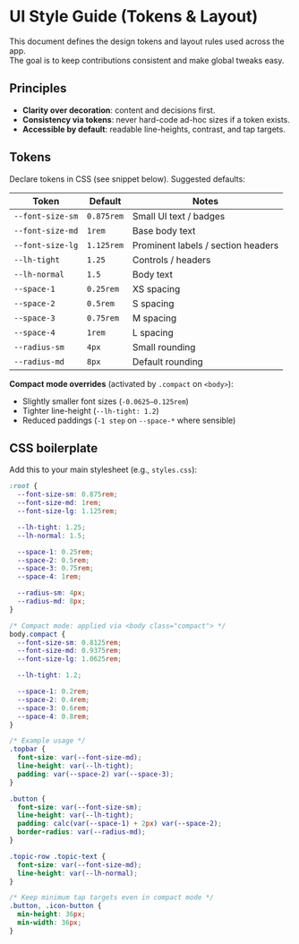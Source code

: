 # UI Style Guide (Tokens & Layout)

This document defines the design tokens and layout rules used across the app.  
The goal is to keep contributions consistent and make global tweaks easy.

## Principles
- **Clarity over decoration**: content and decisions first.
- **Consistency via tokens**: never hard-code ad-hoc sizes if a token exists.
- **Accessible by default**: readable line-heights, contrast, and tap targets.

## Tokens

Declare tokens in CSS (see snippet below). Suggested defaults:

| Token | Default | Notes |
|------|---------|-------|
| `--font-size-sm` | `0.875rem` | Small UI text / badges |
| `--font-size-md` | `1rem`     | Base body text |
| `--font-size-lg` | `1.125rem` | Prominent labels / section headers |
| `--lh-tight`     | `1.25`     | Controls / headers |
| `--lh-normal`    | `1.5`      | Body text |
| `--space-1`      | `0.25rem`  | XS spacing |
| `--space-2`      | `0.5rem`   | S spacing |
| `--space-3`      | `0.75rem`  | M spacing |
| `--space-4`      | `1rem`     | L spacing |
| `--radius-sm`    | `4px`      | Small rounding |
| `--radius-md`    | `8px`      | Default rounding |

**Compact mode overrides** (activated by `.compact` on `<body>`):
- Slightly smaller font sizes (`-0.0625–0.125rem`)
- Tighter line-height (`--lh-tight: 1.2`)
- Reduced paddings (`-1 step` on `--space-*` where sensible)

## CSS boilerplate

Add this to your main stylesheet (e.g., `styles.css`):

```css
:root {
  --font-size-sm: 0.875rem;
  --font-size-md: 1rem;
  --font-size-lg: 1.125rem;

  --lh-tight: 1.25;
  --lh-normal: 1.5;

  --space-1: 0.25rem;
  --space-2: 0.5rem;
  --space-3: 0.75rem;
  --space-4: 1rem;

  --radius-sm: 4px;
  --radius-md: 8px;
}

/* Compact mode: applied via <body class="compact"> */
body.compact {
  --font-size-sm: 0.8125rem;
  --font-size-md: 0.9375rem;
  --font-size-lg: 1.0625rem;

  --lh-tight: 1.2;

  --space-1: 0.2rem;
  --space-2: 0.4rem;
  --space-3: 0.6rem;
  --space-4: 0.8rem;
}

/* Example usage */
.topbar {
  font-size: var(--font-size-md);
  line-height: var(--lh-tight);
  padding: var(--space-2) var(--space-3);
}

.button {
  font-size: var(--font-size-sm);
  line-height: var(--lh-tight);
  padding: calc(var(--space-1) + 2px) var(--space-2);
  border-radius: var(--radius-md);
}

.topic-row .topic-text {
  font-size: var(--font-size-md);
  line-height: var(--lh-normal);
}

/* Keep minimum tap targets even in compact mode */
.button, .icon-button {
  min-height: 36px;
  min-width: 36px;
}
